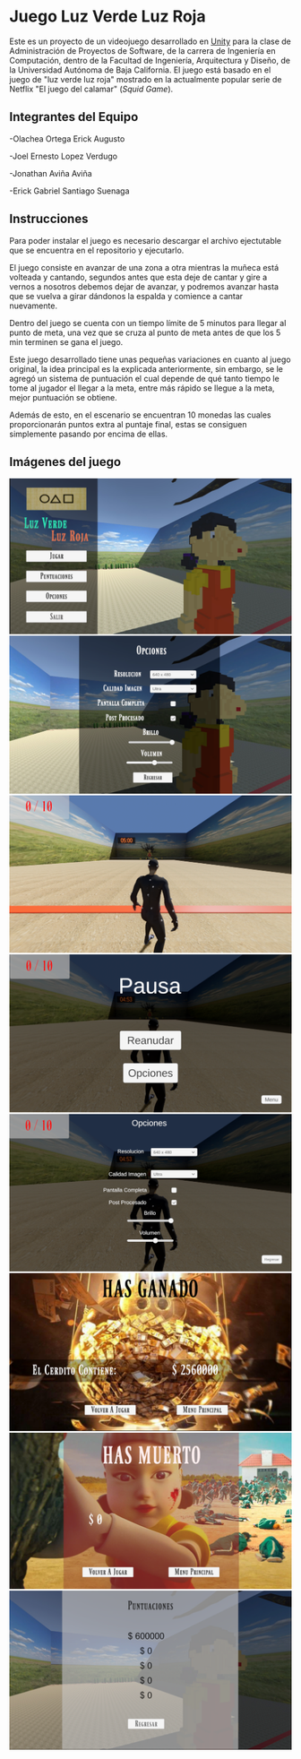 # Juego Luz Verde Luz Roja
Este es un proyecto de un videojuego desarrollado en [Unity](https://unity.com/es) para la clase de Administración de Proyectos de Software, de la carrera de Ingeniería en Computación, dentro de la Facultad de Ingeniería, Arquitectura y Diseño, de la Universidad Autónoma de Baja California.
El juego está basado en el juego de "luz verde luz roja" mostrado en la actualmente popular serie de Netflix "El juego del calamar" (*Squid Game*).

## Integrantes del Equipo
-Olachea Ortega Erick Augusto

-Joel Ernesto Lopez Verdugo

-Jonathan Aviña Aviña 

-Erick Gabriel Santiago Suenaga 


## Instrucciones
Para poder instalar el juego es necesario descargar el archivo ejectutable que se encuentra en el repositorio y ejecutarlo.

El juego consiste en avanzar de una zona a otra mientras la muñeca está volteada y cantando, segundos antes que esta deje de cantar y gire a vernos a nosotros debemos dejar de avanzar, y podremos avanzar hasta que se vuelva a girar dándonos la espalda y comience a cantar nuevamente.

Dentro del juego se cuenta con un tiempo límite de 5 minutos para llegar al punto de meta, una vez que se cruza al punto de meta antes de que los 5 min terminen se gana el juego.

Este juego desarrollado tiene unas pequeñas variaciones en cuanto al juego original, la idea principal es la explicada anteriormente, sin embargo, se le agregó un sistema de puntuación el cual depende de qué tanto tiempo le tome al jugador el llegar a la meta, entre más rápido se llegue a la meta, mejor puntuación se obtiene.

Además de esto, en el escenario se encuentran 10 monedas las cuales proporcionarán puntos extra al puntaje final, estas se consiguen simplemente pasando por encima de ellas.


## Imágenes del juego

![1er SS](img_juego/menu_inicio.png)
![2do SS](img_juego/opciones.png)
![3er SS](img_juego/jugando.png)
![4to SS](img_juego/pausa.png)
![5to SS](img_juego/jugando_opciones.png)
![6to SS](img_juego/ganaste.png)
![7mo SS](img_juego/perdiste.png)
![8vo SS](img_juego/puntuaciones.png)

